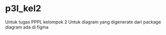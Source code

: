 # p3l_kel2

Untuk tugas PPPL kelompok 2
Untuk diagram yang digenerate dari package diagram ada di figma
